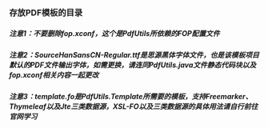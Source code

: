 ### 存放PDF模板的目录

##### 注意1：不要删除fop.xconf，这个是PdfUtils所依赖的FOP配置文件

##### 注意2：SourceHanSansCN-Regular.ttf是思源黑体字体文件，也是该模板项目默认的PDF文件输出字体，如需更换，请连同PdfUtils.java文件静态代码块以及fop.xconf相关内容一起更改

##### 注意3：template.fo是PdfUtils.Template所需要的模板，支持Freemarker、Thymeleaf以及Jte三类数据源，XSL-FO以及三类数据源的具体用法请自行前往官网学习